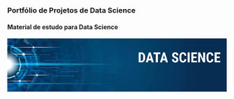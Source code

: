 <h3>Portfólio de Projetos de Data Science</h3>
<h4>Material de estudo para Data Science</h4>
<img src='/images/banner.png'>
